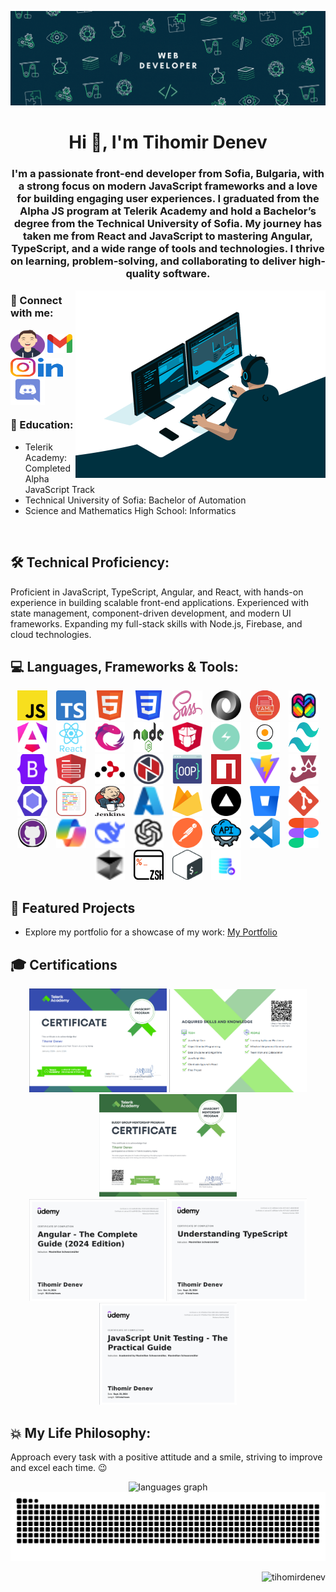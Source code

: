 ![MasterHead](assets/gifs/web-developer.gif)

<h1 align="center">Hi 👋, I'm Tihomir Denev</h1>

<h3 align="center">
  I'm a passionate front-end developer from Sofia, Bulgaria, with a strong focus on modern JavaScript frameworks and a love for building engaging user experiences. I graduated from the Alpha JS program at Telerik Academy and hold a Bachelor’s degree from the Technical University of Sofia. My journey has taken me from React and JavaScript to mastering Angular, TypeScript, and a wide range of tools and technologies. I thrive on learning, problem-solving, and collaborating to deliver high-quality software.
</h3>

<img align="right" alt="Coding" width="400" src="assets/gifs/web-developer2.gif"/>

<h3 align="left" >🤝 Connect with me:</h3>
<p align="left">
<a href="https://my-portfolio-tihomirdenevs-projects.vercel.app/" target="blank"><img align="center" src="https://raw.githubusercontent.com/TihomirDenev/My-PortFolio/ab1ff2b45aee8a1228191cd9be1bcac4ede2b4ff/src/assets/avatar.svg" alt="Portfolio" height="45" width="55" /></a>
<a href="mailto:tihomir.denev22@gmail.com" target="_blank"><img align="center" src="assets/logos/gmail.svg" alt="Gmail" height="30" width="40" /></a>
<a href="https://instagram.com/tixomird" target="blank"><img align="center" src="assets/logos/instagram.svg" alt="tixomird" height="30" width="40" /></a>
<a href="https://linkedin.com/in/tihomir-denev-97a388306" target="blank"><img align="center" src="assets/logos/linked-in.svg" alt="tihomir-denev" height="30" width="40"/></a>
<a href="https://discord.gg/s7raZhHr" target="blank"><img align="center" src="assets/logos/discord.svg" alt="Discord" height="45" width="55" /></a>
</p>

<h3 align="left">🌱 Education:</h3>

- Telerik Academy: Completed Alpha JavaScript Track
- Technical University of Sofia: Bachelor of Automation
- Science and Mathematics High School: Informatics

<br>

<h2 align="left">🛠️ Technical Proficiency:</h2>
Proficient in JavaScript, TypeScript, Angular, and React, with hands-on experience in building scalable front-end applications. Experienced with state management, component-driven development, and modern UI frameworks. Expanding my full-stack skills with Node.js, Firebase, and cloud technologies.

<h2 align="left">💻 Languages, Frameworks & Tools:</h2>

<div align="center">

  <img src="assets/logos/javascript.svg" style="margin:0 5px;" title="JavaScript" alt="JavaScript" width="48" height="48"/>
  <img src="assets/logos/typescript.svg" style="margin:0 5px;" title="TypeScript" alt="TypeScript" width="48" height="48"/>
  <img src="assets/logos/html.svg" style="margin:0 5px;" title="HTML5" alt="HTML5" width="48" height="48"/>
  <img src="assets/logos/css.svg" style="margin:0 5px;" title="CSS3" alt="CSS3" width="48" height="48"/>
  <img src="assets/logos/sass.svg" style="margin:0 5px;" title="SASS" alt="SASS" width="48" height="48"/>
  <img src="assets/logos/json.svg" style="margin:0 5px;" title="JSON" alt="JSON" width="48" height="48"/>
  <img src="assets/logos/yaml.svg" style="margin:0 5px;" title="YAML" alt="YAML" width="48" height="48"/>
  <img src="assets/logos/markdown.svg" style="margin:0 5px;" title="Markdown" alt="Markdown" width="48" height="48"/>
  <img src="assets/logos/angular.svg" style="margin:0 5px;" title="Angular" alt="Angular" width="48" height="48"/>
  <img src="assets/logos/react.svg" style="margin:0 5px;" title="React" alt="React" width="48" height="48"/>
  <img src="assets/logos/rxjs.svg" style="margin:0 5px;" title="RxJS" alt="RxJS" width="48" height="48"/>
  <img src="assets/logos/nodejs.svg" style="margin:0 5px;" title="NodeJS" alt="NodeJS" width="48" height="48"/>
  <img src="assets/logos/primeng.svg" style="margin:0 5px;" title="PrimeNG" alt="PrimeNG" width="48" height="48"/>
  <img src="assets/logos/chakra-ui.svg" style="margin:0 5px;" title="Chakra UI" alt="Chakra UI" width="48" height="48"/>
  <img src="assets/logos/daisyUi.svg" style="margin:0 5px;" title="DaisyUI" alt="DaisyUI" width="48" height="48"/>
  <img src="assets/logos/tailwindcss.svg" style="margin:0 5px;" title="Tailwind CSS" alt="Tailwind CSS" width="48" height="48"/>
  <img src="assets/logos/bootstrap.svg" style="margin:0 5px;" title="Bootstrap" alt="Bootstrap" width="48" height="48"/>
  <img src="assets/logos/reactive-forms.svg" style="margin:0 5px;" title="Reactive Forms" alt="Reactive Forms" width="48" height="48"/>
  <img src="assets/logos/react-router.svg" style="margin:0 5px;" title="React Router" alt="React Router" width="48" height="48"/>
  <img src="assets/logos/ngx-translate.svg" style="margin:0 5px;" title="Ngx-Translate" alt="Ngx-Translate" width="48" height="48"/>
  <img src="assets/logos/oop.svg" style="margin:0 5px;" title="OOP" alt="OOP" width="48" height="48"/>
  <img src="assets/logos/npm.svg" style="margin:0 5px;" title="npm" alt="npm" width="48" height="48"/>
  <img src="assets/logos/vite.svg" style="margin:0 5px;" title="Vite" alt="Vite" width="48" height="48"/>
  <img src="assets/logos/jest.svg" style="margin:0 5px;" title="Jest" alt="Jest" width="48" height="48"/>
  <img src="assets/logos/eslint.svg" style="margin:0 5px;" title="ESLint" alt="ESLint" width="48" height="48"/>
  <img src="assets/logos/prettier.svg" style="margin:0 5px;" title="Prettier" alt="Prettier" width="48" height="48"/>
  <img src="assets/logos/jenkins.svg" style="margin:0 5px;" title="Jenkins" alt="Jenkins" width="48" height="48"/>
  <img src="assets/logos/azure.svg" style="margin:0 5px;" title="Azure" alt="Azure" width="48" height="48"/>
  <img src="assets/logos/firebase.svg" style="margin:0 5px;" title="Firebase" alt="Firebase" width="48" height="48"/>
  <img src="assets/logos/vercel.svg" style="margin:0 5px;" title="Vercel" alt="Vercel" width="48" height="48"/>
  <img src="assets/logos/bitbucket.svg" style="margin:0 5px;" title="Bitbucket" alt="Bitbucket" width="48" height="48"/>
  <img src="assets/logos/git.svg" style="margin:0 5px;" title="Git" alt="Git" width="48" height="48"/>
  <img src="assets/logos/github.svg" style="margin:0 5px;" title="GitHub" alt="GitHub" width="48" height="48"/>
  <img src="assets/logos/copilot.svg" style="margin:0 5px;" title="GitHub Copilot" alt="GitHub Copilot" width="48" height="48"/>
  <img src="assets/logos/deepseek.svg" style="margin:0 5px;" title="DeepSeek" alt="DeepSeek" width="48" height="48"/>
  <img src="assets/logos/openai.svg" style="margin:0 5px;" title="OpenAI" alt="OpenAI" width="48" height="48"/>
  <img src="assets/logos/postman.svg" style="margin:0 5px;" title="Postman" alt="Postman" width="48" height="48"/>
  <img src="assets/logos/api.svg" style="margin:0 5px;" title="API" alt="API" width="48" height="48"/>
  <img src="assets/logos/vscode.svg" style="margin:0 5px;" title="Visual Studio Code" alt="Visual Studio Code" width="48" height="48"/>
  <img src="assets/logos/figma.svg" style="margin:0 5px;" title="Figma" alt="Figma" width="48" height="48"/>
  <img src="assets/logos/cursor.svg" style="margin:0 5px;" title="Cursor" alt="Cursor" width="48" height="48"/>
  <img src="assets/logos/zsh.svg" style="margin:0 5px;" title="Zsh" alt="Zsh" width="48" height="48"/>
  <img src="assets/logos/bash.svg" style="margin:0 5px;" title="Bash" alt="Bash" width="48" height="48"/>
  <img src="assets/logos/local-storage.svg" style="margin:0 5px;" title="Local Storage" alt="Local Storage" width="48" height="48"/>

</div>

<h2 align="left">🚀 Featured Projects</h2>

- Explore my portfolio for a showcase of my work: [My Portfolio](https://my-portfolio-tihomirdenevs-projects.vercel.app/)

<h2 align="left">🎓 Certifications</h2>

<p align="center">
  <img src="assets/certificates/js-front.png" width="220"/>
  <img src="assets/certificates/js-back.png" width="220"/>
  <img src="assets/certificates/mentorship.png" width="220"/>
  <br>
  <img src="assets/certificates/angular.png" width="220"/>
  <img src="assets/certificates/type-script.png" width="220"/>
  <img src="assets/certificates/unit-testing.png" width="220"/>
</p>

<h2>💥 My Life Philosophy:</h2>
<p>Approach every task with a positive attitude and a smile, striving to improve and excel each time. 😉</p>

<div align="center">
  <img src="https://github-readme-stats.vercel.app/api/top-langs/?username=TihomirDenev&locale=en&hide_title=false&layout=compact&card_width=320&langs_count=5&theme=github_dark&hide_border=true&order=2" height="150" alt="languages graph" />
  <img src="https://raw.githubusercontent.com/Radoslav-Marinovv/Radoslav-Marinovv/output/github-contribution-grid-snake-dark.svg" alt="Snake animation" />
</div>
<p align="right"> <img src="https://komarev.com/ghpvc/?username=tihomirdenev&label=Profile%20views&color=0e75b6&style=flat" alt="tihomirdenev" /> </p>
